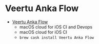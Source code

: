# Veertu Anka Flow
- [Veertu Anka Flow](https://veertu.com/)
  -  macOS cloud for iOS CI and Devops
  - macOS cloud for iOS CI
  - `brew cask install Veertu Anka Flow`
